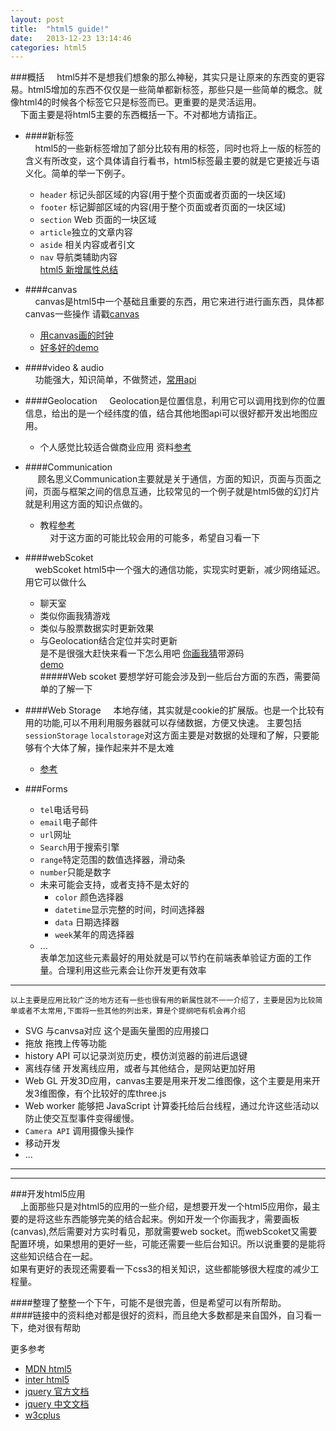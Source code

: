 ```yaml
---
layout: post
title:  "html5 guide!"
date:   2013-12-23 13:14:46
categories: html5 
---
```

###概括
&nbsp;&nbsp;&nbsp;&nbsp;html5并不是想我们想象的那么神秘，其实只是让原来的东西变的更容易。html5增加的东西不仅仅是一些简单都新标签，那些只是一些简单的概念。就像html4的时候各个标签它只是标签而已。更重要的是灵活运用。  
&nbsp;&nbsp;&nbsp;&nbsp;下面主要是将html5主要的东西概括一下。不对都地方请指正。  

- ####新标签  
&nbsp;&nbsp;&nbsp;&nbsp;html5的一些新标签增加了部分比较有用的标签，同时也将上一版的标签的含义有所改变，这个具体请自行看书，html5标签最主要的就是它更接近与语义化。简单的举一下例子。 

    - `header` 标记头部区域的内容(用于整个页面或者页面的一块区域)  
    - `footer` 标记脚部区域的内容(用于整个页面或者页面的一块区域)   
    - `section` Web 页面的一块区域  
    - `article`独立的文章内容  
    -  `aside` 相关内容或者引文  
    - `nav` 导航类辅助内容    
[html5 新增属性总结](http://imsole.net/html5/index.html)
- ####canvas  
&nbsp;&nbsp;&nbsp;&nbsp;canvas是html5中一个基础且重要的东西，用它来进行进行画东西，具体都canvas一些操作 请戳[canvas](https://developer.mozilla.org/zh-CN/docs/Canvas_tutorial)  
    - [用canvas画的时钟](http://polandeme.github.io/2013/09/19/clock/)
    - [好多好的demo](https://developer.mozilla.org/ms/demos/tag/tech:canvas)   
- ####video & audio  
&nbsp;&nbsp;&nbsp;&nbsp;功能强大，知识简单，不做赘述，[常用api](http://polandeme.github.io/2013/09/19/clock/)
- ####Geolocation 
&nbsp;&nbsp;&nbsp;&nbsp;Geolocation是位置信息，利用它可以调用找到你的位置信息，给出的是一个经纬度的值，结合其他地图api可以很好都开发出地图应用。  

    - 个人感觉比较适合做商业应用 资料[参考](http://www.ibm.com/developerworks/cn/web/wa-html5fundamentals3/)  
- ####Communication  
&nbsp;&nbsp;&nbsp;&nbsp; 顾名思义Communication主要就是关于通信，方面的知识，页面与页面之间，页面与框架之间的信息互通，比较常见的一个例子就是html5做的幻灯片就是利用这方面的知识点做的。    

    - 教程[参考](http://software.intel.com/zh-cn/blogs/2012/03/02/webhtml5-communication-api)  
&nbsp;&nbsp;&nbsp;&nbsp;对于这方面的可能比较会用的可能多，希望自习看一下  
- ####webScoket  
&nbsp;&nbsp;&nbsp;&nbsp;webScoket html5中一个强大的通信功能，实现实时更新，减少网络延迟。  
用它可以做什么  
  - 聊天室  
  - 类似你画我猜游戏  
  - 类似与股票数据实时更新效果  
  - 与Geolocation结合定位并实时更新  
  是不是很强大赶快来看一下怎么用吧
[你画我猜](http://www.ibm.com/developerworks/cn/web/1112_huangxa_websocket/)带源码    
[demo](http://www.miaozhuang.net/%E5%9F%BA%E4%BA%8Ehtml5-websocket%E5%92%8Ccanvas%E7%9A%84%E5%A4%9A%E4%BA%BA%E5%9C%A8%E7%BA%BF%E7%94%BB%E5%9B%BE%E7%A8%8B%E5%BA%8F/)   
#####Web scoket 要想学好可能会涉及到一些后台方面的东西，需要简单的了解一下  
- ####Web Storage 
&nbsp;&nbsp;&nbsp;&nbsp;本地存储，其实就是cookie的扩展版。也是一个比较有用的功能,可以不用利用服务器就可以存储数据，方便又快速。
主要包括`sessionStorage` `localstorage`对这方面主要是对数据的处理和了解，只要能够有个大体了解，操作起来并不是太难  
    - [参考](http://blog.baiwand.com/?post=184)  

- ###Forms   
    - `tel`电话号码  
    - `email`电子邮件  
    - `url`网址  
    - `Search`用于搜索引擎  
    - `range`特定范围的数值选择器，滑动条  
    - `number`只能是数字  
    - 未来可能会支持，或者支持不是太好的  
        - `color` 颜色选择器  
        - `datetime`显示完整的时间，时间选择器  
        - `data` 日期选择器  
        - `week`某年的周选择器
    - ...  
表单怎加这些元素最好的用处就是可以节约在前端表单验证方面的工作量。合理利用这些元素会让你开发更有效率  

-----------------------------------------------

```以上主要是应用比较广泛的地方还有一些也很有用的新属性就不一一介绍了，主要是因为比较简单或者不太常用,下面将一些其他的列出来，算是个提纲吧有机会再介绍 ```  

- SVG 与canvsa对应 这个是画矢量图的应用接口  
- 拖放 拖拽上传等功能  
- history API 可以记录浏览历史，模仿浏览器的前进后退键  
- 离线存储 开发离线应用，或者与其他结合，是网站更加好用  
- Web GL 开发3D应用，canvas主要是用来开发二维图像，这个主要是用来开发3维图像，有个比较好的库three.js  
- Web worker 能够把 JavaScript 计算委托给后台线程，通过允许这些活动以防止使交互型事件变得缓慢。  
- `Camera API` 调用摄像头操作  
- 移动开发   
-  ...

-----------------------------------------------------------------------------------
-----------------------------------------------------------------------------------


###开发html5应用  
&nbsp;&nbsp;&nbsp;&nbsp;上面那些只是对html5的应用的一些介绍，是想要开发一个html5应用你，最主要的是将这些东西能够完美的结合起来。例如开发一个你画我才，需要画板(canvas),然后需要对方实时看见，那就需要web socket。而webScoket又需要配置环境，如果想用的更好一些，可能还需要一些后台知识。所以说重要的是能将这些知识结合在一起。  
如果有更好的表现还需要看一下css3的相关知识，这些都能够很大程度的减少工程量。  


####整理了整整一个下午，可能不是很完善，但是希望可以有所帮助。  
####链接中的资料绝对都是很好的资料，而且绝大多数都是来自国外，自习看一下，绝对很有帮助  

更多参考  
- [MDN html5](https://developer.mozilla.org/zh-CN/docs/HTML/HTML5)  
- [inter html5](http://software.intel.com/zh-cn/html5/training)  
- [jquery 官方文档](jquery.com)  
- [jquery 中文文档](http://www.css88.com/jqapi-1.9/)  
- [w3cplus](http://www.w3cplus.com/blog/tags/11.html)  
